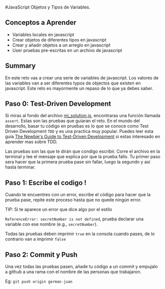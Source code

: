 #JavaScript Objetos y Tipos de Variables.

## Conceptos a Aprender
- Variables locales en javascript
- Crear objetos de diferentes tipos en javascript
- Crear y añadir objetos a un arreglo en javascript
- User pruebas pre-escritas en un archivo de javascript

## Summary

En este reto vas a crear una serie de variables de javascript. Los valores de las variables van a ser diferentes typos de objectos que existen en javascript. Este reto es mayormente un repaso de lo que ya debes saber.

## Paso 0: Test-Driven Development

Si miras al fondo del archivo [mi_solution.js](my_solution.js), encontraras una función llamada `assert`. Estas son las pruebas que guiaran el reto. En el mundo del desarrollo, basar tu código en pruebas es lo que se conoce como Test Driven Development `TDD` y es una practica muy popular. Puedes leer esta guia [The Newbie's Guide to Test-Driven Development](http://code.tutsplus.com/tutorials/the-newbies-guide-to-test-driven-development--net-13835) si estas interesado en aprender mas sobre TDD.

Las pruebas son las que te dirán que condigo escribir. Corre el archivo en la terminal y lee el mensaje que explica por que la prueba fallo. Tu primer paso sera hacer que la primera prueba pase sin fallar, luego la segundo y así hasta terminar.

## Paso 1: Escribe el codigo !

Cuando te encuentres con un error, escribe el código para hacer que la prueba pase, repite este proceso hasta que no quede ningún error.

TIP: Si te aparece un error que dice algo por el estilo

`ReferenceError: secretNumber is not defined`, prueba declarar una variable con ese nombre  (e.g., `secretNumber`).

Todas las pruebas deben imprimir `true` en la consola cuando pases, de lo contrario van a imprimir `false`

## Paso 2: Commit y  Push

Una vez todas las pruebas pasen, añade tu código a un commit y empujalo a github a una rama con el nombre de las personas que trabajaron.

Eg: `git push origin german-juan`
